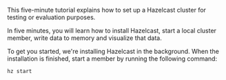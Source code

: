 This five-minute tutorial explains how to set up a Hazelcast cluster for testing or evaluation purposes.

In five minutes, you will learn how to install Hazelcast, start a local cluster member, write data to memory and visualize that data.

To get you started, we're installing Hazelcast in the background. When the installation is finished, start a member by running the following command:

`hz start`